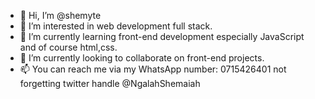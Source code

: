 - 👋 Hi, I’m @shemyte
- 👀 I’m interested in web development full stack.
- 🌱 I’m currently learning front-end development especially JavaScript and of course html,css.
- 💞️ I’m currently looking to collaborate on front-end projects.
- 📫 You can reach me via my WhatsApp number: 0715426401 not forgetting twitter handle @NgalahShemaiah 

<!---
shemyte/shemyte is a ✨ special ✨ repository because its `README.md` (this file) appears on your GitHub profile.
You can click the Preview link to take a look at your changes.
--->
